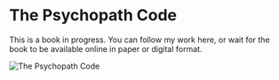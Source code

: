 # The Psychopath Code

This is a book in progress. You can follow my work here, or wait for the book to be available online in paper or digital format.

![The Psychopath Code](https://github.com/hintjens/psychopathcode/blob/master/README.jpg)

